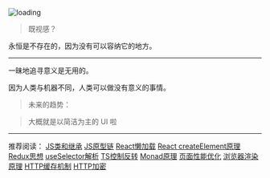 ![loading](https://saber2pr.top/MyWeb/resource/image/blog-bg.webp)

> 既视感？

永恒是不存在的，因为没有可以容纳它的地方。

---

一昧地追寻意义是无用的。

因为人类与机器不同，人类可以做没有意义的事情。

> 未来的趋势：

> 大概就是以简洁为主的 UI 啦

---
推荐阅读：
[JS类和继承](#/blog/Javascript基础/类和继承)
[JS原型链](#/blog/Javascript基础/原型链)
[React懒加载](#/blog/React常用组件/懒加载组件)
[React createElement原理](#/blog/React原理/reconciler实现/createElement)
[Redux思想](#/blog/Redux状态管理/redux思想)
[useSelector解析](#/blog/React生态/useSelector和reselect源码阅读)
[TS控制反转](#/blog/Reflect反射原理/依赖注入（IOC）实现)
[Monad原理](#/blog/Typescript基础/对比Monad在TS和Haskell中的使用)
[页面性能优化](#/blog/性能优化/前端性能优化)
[浏览器渲染原理](#/blog/浏览器基础/页面渲染原理)
[HTTP缓存机制](#/blog/HTTP协议/HTTP缓存机制)
[HTTP加密](#/blog/HTTP协议/HTTP加密)
